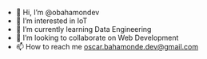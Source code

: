 - 👋 Hi, I’m @obahamondev
- 👀 I’m interested in IoT
- 🌱 I’m currently learning Data Engineering
- 💞️ I’m looking to collaborate on Web Development
- 📫 How to reach me oscar.bahamonde.dev@gmail.com

<!---
obahamondev/obahamondev is a ✨ special ✨ repository because its `README.md` (this file) appears on your GitHub profile.
You can click the Preview link to take a look at your changes.
--->
